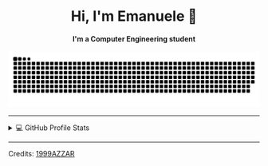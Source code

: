<div align="center">
  <h1>Hi, I'm Emanuele 👋</h1>
  <h4>I'm a Computer Engineering student</h4>
</div>

<div align="center">
  <img src="https://github.com/1999AZZAR/1999AZZAR/blob/readme/resources/grid-snake.svg" alt="snake" />
</div>

---

<details> 
  <summary>💻 GitHub Profile Stats</summary>
  <div>
    <samp>
      <h2 align="center">GitHub Stats</h2>
      <details open>
        <summary><h3>Languages</h3></summary>
        <p align="center">
          <a href="https://github.com/Ema-27/">
            <img src="https://github-readme-stats.vercel.app/api/top-langs/?username=Ema-27&langs_count=6&theme=tokyonight&layout=compact&hide_border=true" alt="Top Languages" />
          </a>
        </p>
        <p align="center">
          <a href="https://github.com/Ema-27/">
            <img width="45%" src="https://github-profile-summary-cards.vercel.app/api/cards/repos-per-language?username=Ema-27&theme=tokyonight&layout=compact&hide_border=true" alt="Top Langs by repo" />
            <img width="45%" src="https://github-profile-summary-cards.vercel.app/api/cards/most-commit-language?username=Ema-27&theme=tokyonight&layout=compact&hide_border=true" alt="Top Langs by commit" />
          </a>
        </p>
      </details>
    </samp>
  </div>
</details>

---

Credits: [1999AZZAR](https://github.com/1999AZZAR)


<!--
**Ema-27/Ema-27** is a ✨ _special_ ✨ repository because its `README.md` (this file) appears on your GitHub profile.

Here are some ideas to get you started:

- 🔭 I’m currently working on ...
- 🌱 I’m currently learning ...
- 👯 I’m looking to collaborate on ...
- 🤔 I’m looking for help with ...
- 💬 Ask me about ...
- 📫 How to reach me: ...
- 😄 Pronouns: ...
- ⚡ Fun fact: ...
-->
